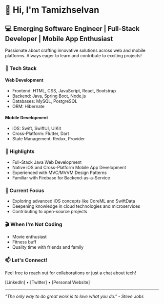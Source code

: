 # 👋 Hi, I'm Tamizhselvan

## 💻 Emerging Software Engineer | Full-Stack Developer | Mobile App Enthusiast

Passionate about crafting innovative solutions across web and mobile platforms. Always eager to learn and contribute to exciting projects!

### 🚀 Tech Stack

#### Web Development
- Frontend: HTML, CSS, JavaScript, React, Bootstrap
- Backend: Java, Spring Boot, Node.js
- Databases: MySQL, PostgreSQL
- ORM: Hibernate

#### Mobile Development
- iOS: Swift, SwiftUI, UIKit
- Cross-Platform: Flutter, Dart
- State Management: Redux, Provider

### 🌟 Highlights
- Full-Stack Java Web Development
- Native iOS and Cross-Platform Mobile App Development
- Experienced with MVC/MVVM Design Patterns
- Familiar with Firebase for Backend-as-a-Service

### 🎯 Current Focus
- Exploring advanced iOS concepts like CoreML and SwiftData
- Deepening knowledge in cloud technologies and microservices
- Contributing to open-source projects

### 🎬 When I'm Not Coding
- Movie enthusiast
- Fitness buff
- Quality time with friends and family

### 📫 Let's Connect!
Feel free to reach out for collaborations or just a chat about tech!

[LinkedIn] • [Twitter] • [Personal Website]

---

*"The only way to do great work is to love what you do." - Steve Jobs*

